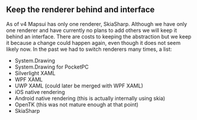 ## Keep the renderer behind and interface

As of v4 Mapsui has only one renderer, SkiaSharp. Although we have only one renderer and have currently no plans to add others we will keep it behind an interface. There are costs to keeping the abstraction but we keep it because a change could happen again, even though it does not seem likely now. In the past we had to switch renderers many times, a list:
- System.Drawing
- System.Drawing for PocketPC
- Silverlight XAML
- WPF XAML
- UWP XAML (could later be merged with WPF XAML)
- iOS native rendering
- Android native rendering (this is actually internally using skia)
- OpenTK (this was not mature enough at that point)
- SkiaSharp
